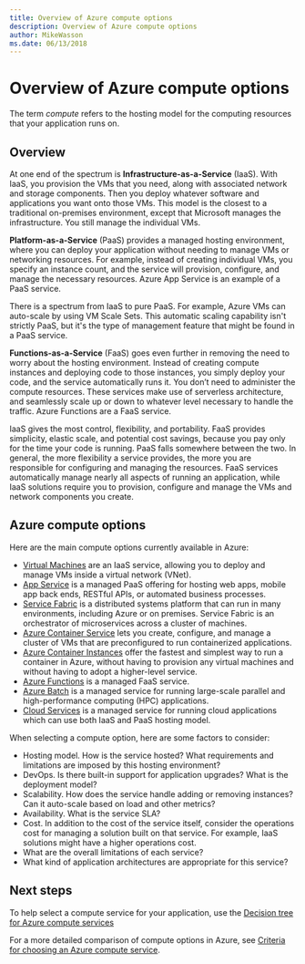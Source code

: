 ```yaml
---
title: Overview of Azure compute options
description: Overview of Azure compute options
author: MikeWasson
ms.date: 06/13/2018
---
```


# Overview of Azure compute options

The term *compute* refers to the hosting model for the computing resources that your application runs on. 

## Overview

At one end of the spectrum is **Infrastructure-as-a-Service** (IaaS). With IaaS, you provision the VMs that you need, along with associated network and storage components. Then you deploy whatever software and applications you want onto those VMs. This model is the closest to a traditional on-premises environment, except that Microsoft manages the infrastructure. You still manage the individual VMs.  

**Platform-as-a-Service** (PaaS) provides a managed hosting environment, where you can deploy your application without needing to manage VMs or networking resources. For example, instead of creating individual VMs, you specify an instance count, and the service will provision, configure, and manage the necessary resources. Azure App Service is an example of a PaaS service.

There is a spectrum from IaaS to pure PaaS. For example, Azure VMs can auto-scale by using VM Scale Sets. This automatic scaling capability isn't strictly PaaS, but it's the type of management feature that might be found in a PaaS service.

**Functions-as-a-Service** (FaaS) goes even further in removing the need to worry about the hosting environment. Instead of creating compute instances and deploying code to those instances, you simply deploy your code, and the service automatically runs it. You don’t need to administer the compute resources. These services make use of serverless architecture, and seamlessly scale up or down to whatever level necessary to handle the traffic. Azure Functions are a FaaS service.

IaaS gives the most control, flexibility, and portability. FaaS provides simplicity, elastic scale, and potential cost savings, because you pay only for the time your code is running. PaaS falls somewhere between the two. In general, the more flexibility a service provides, the more you are responsible for configuring and managing the resources. FaaS services automatically manage nearly all aspects of running an application, while IaaS solutions require you to provision, configure and manage the VMs and network components you create.

## Azure compute options

Here are the main compute options currently available in Azure:

- [Virtual Machines](/azure/virtual-machines/) are an IaaS service, allowing you to deploy and manage VMs inside a virtual network (VNet).
- [App Service](/azure/app-service/app-service-value-prop-what-is) is a managed PaaS offering for hosting web apps, mobile app back ends, RESTful APIs, or automated business processes.
- [Service Fabric](/azure/service-fabric/service-fabric-overview) is a distributed systems platform that can run in many environments, including Azure or on premises. Service Fabric is an orchestrator of microservices across a cluster of machines. 
- [Azure Container Service](/azure/container-service/container-service-intro) lets you create, configure, and manage a cluster of VMs that are preconfigured to run containerized applications.
- [Azure Container Instances](/azure/container-instances/container-instances-overview) offer the fastest and simplest way to run a container in Azure, without having to provision any virtual machines and without having to adopt a higher-level service.
- [Azure Functions](/azure/azure-functions/functions-overview) is a managed FaaS service.
- [Azure Batch](/azure/batch/batch-technical-overview) is a managed service for running large-scale parallel and high-performance computing (HPC) applications.
- [Cloud Services](/azure/cloud-services/cloud-services-choose-me) is a managed service for running cloud applications which can use both IaaS and PaaS hosting model. 

When selecting a compute option, here are some factors to consider:

- Hosting model. How is the service hosted? What requirements and limitations are imposed by this hosting environment? 
- DevOps. Is there built-in support for application upgrades? What is the deployment model?
- Scalability. How does the service handle adding or removing instances? Can it auto-scale based on load and other metrics? 
- Availability. What is the service SLA? 
- Cost. In addition to the cost of the service itself, consider the operations cost for managing a solution built on that service. For example, IaaS solutions might have a higher operations cost.
- What are the overall limitations of each service? 
- What kind of application architectures are appropriate for this service? 

## Next steps

To help select a compute service for your application, use the [Decision tree for Azure compute services](./compute-decision-tree.md)

For a more detailed comparison of compute options in Azure, see [Criteria for choosing an Azure compute service](./compute-comparison.md).
